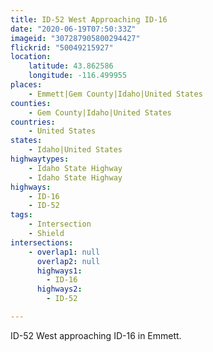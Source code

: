 ```yaml
---
title: ID-52 West Approaching ID-16
date: "2020-06-19T07:50:33Z"
imageid: "307287905800294427"
flickrid: "50049215927"
location:
    latitude: 43.862586
    longitude: -116.499955
places:
    - Emmett|Gem County|Idaho|United States
counties:
    - Gem County|Idaho|United States
countries:
    - United States
states:
    - Idaho|United States
highwaytypes:
    - Idaho State Highway
    - Idaho State Highway
highways:
    - ID-16
    - ID-52
tags:
    - Intersection
    - Shield
intersections:
    - overlap1: null
      overlap2: null
      highways1:
        - ID-16
      highways2:
        - ID-52

---
```

ID-52 West approaching ID-16 in Emmett.